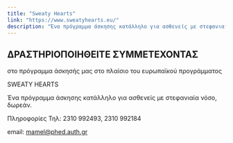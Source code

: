 ```yaml
---
title: "Sweaty Hearts"
link: "https://www.sweatyhearts.eu/"
description: "Ένα πρόγραμμα άσκησης κατάλληλο για ασθενείς με στεφανιαία νόσο, δωρεάν."
---
```


## ΔΡΑΣΤΗΡΙΟΠΟΙΗΘΕΙΤΕ ΣΥΜΜΕΤΕΧΟΝΤΑΣ
στο πρόγραμμα άσκησής μας στο πλαίσιο του ευρωπαϊκού προγράμματος

SWEATY HEARTS

Ένα πρόγραμμα άσκησης κατάλληλο για ασθενείς με στεφανιαία νόσο, δωρεάν.

Πληροφορίες
Τηλ: 2310 992493, 2310 992184

email: mamel@phed.auth.gr